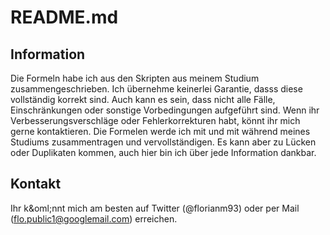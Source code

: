 # README.md

## Information
Die Formeln habe ich aus den Skripten aus meinem Studium zusammengeschrieben. Ich &uuml;bernehme keinerlei Garantie, dasss diese vollst&auml;ndig korrekt sind. Auch kann es sein, dass nicht alle F&auml;lle, Einschr&auml;nkungen oder sonstige Vorbedingungen aufgef&uuml;hrt sind. Wenn ihr Verbesserungsverschl&auml;ge oder Fehlerkorrekturen habt, k&ouml;nnt ihr mich gerne kontaktieren. 
Die Formelen werde ich mit und mit w&auml;hrend meines Studiums zusammentragen und vervollst&auml;ndigen. Es kann aber zu L&uuml;cken oder Duplikaten kommen, auch hier bin ich &uuml;ber jede Information dankbar.

## Kontakt
Ihr k&oml;nnt mich am besten auf Twitter (@florianm93) oder per Mail (flo.public1@googlemail.com) erreichen.